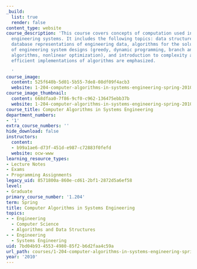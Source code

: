 ```yaml
---
_build:
  list: true
  render: false
content_type: website
course_description: 'This course covers concepts of computation used in analysis of
  engineering systems. It includes the following topics: data structures, relational
  database representations of engineering data, algorithms for the solution and optimization
  of engineering system designs (greedy, dynamic programming, branch and bound, graph
  algorithms, nonlinear optimization), and introduction to complexity analysis. Object-oriented,
  efficient implementations of algorithms are emphasized.

  '
course_image:
  content: 525f640b-5d01-5b55-7de8-08df09f4acb3
  website: 1-204-computer-algorithms-in-systems-engineering-spring-2010
course_image_thumbnail:
  content: 668dfaa0-7f86-9cf0-c962-136475ebb37b
  website: 1-204-computer-algorithms-in-systems-engineering-spring-2010
course_title: Computer Algorithms in Systems Engineering
department_numbers:
- '1'
extra_course_numbers: ''
hide_download: false
instructors:
  content:
  - b99a1ae6-d73f-451d-e987-c72883f0fefd
  website: ocw-www
learning_resource_types:
- Lecture Notes
- Exams
- Programming Assignments
legacy_uid: 8571800a-860e-cd61-2bf1-2872d5a6ef58
level:
- Graduate
primary_course_number: '1.204'
term: Spring
title: Computer Algorithms in Systems Engineering
topics:
- - Engineering
  - Computer Science
  - Algorithms and Data Structures
- - Engineering
  - Systems Engineering
uid: 7bd04b93-4553-4980-85f2-b6d2faa4c59a
url_path: courses/1-204-computer-algorithms-in-systems-engineering-spring-2010
year: '2010'
---
```


